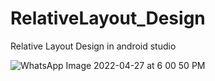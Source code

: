 # RelativeLayout_Design
Relative Layout Design in android studio



![WhatsApp Image 2022-04-27 at 6 00 50 PM](https://user-images.githubusercontent.com/101108540/165518618-630f6f1b-ea9f-4019-9f57-3c889d8ce54c.jpeg)
